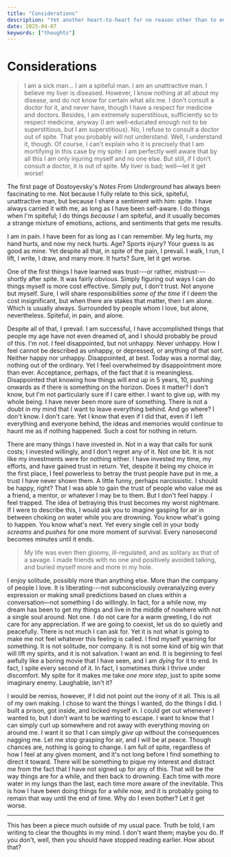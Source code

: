 ```yaml
---
title: "Considerations"
description: "Yet another heart-to-heart for no reason other than to empty my head"
date: 2025-04-07
keywords: ["thoughts"]
---
```


# Considerations

> I am a sick man... I am a spiteful man. I am an unattractive man. I believe my
> liver is diseased. However, I know nothing at all about my disease, and do not
> know for certain what ails me. I don’t consult a doctor for it, and never
> have, though I have a respect for medicine and doctors. Besides, I am
> extremely superstitious, sufficiently so to respect medicine, anyway (I am
> well-educated enough not to be superstitious, but I am superstitious). No, I
> refuse to consult a doctor out of spite. That you probably will not
> understand. Well, I understand it, though. Of course, I can’t explain who it
> is precisely that I am mortifying in this case by my spite: I am perfectly
> well aware that by all this I am only injuring myself and no one else. But
> still, if I don’t consult a doctor, it is out of spite. My liver is bad;
> well—let it get worse!

The first page of Dostoyevsky's _Notes From Underground_ has always been
fascinating to me. Not because I fully relate to this sick, spiteful,
unattractive man, but because I share a sentiment with him: spite. I have always
carried it with me, as long as I have been self-aware. I do things when I'm
spiteful; I do things _because_ I am spiteful, and it usually becomes a strange
mixture of emotions, actions, and sentiments that gets me results.

I am in pain. I have been for as long as I can remember. My leg hurts, my hand
hurts, and now my neck hurts. Age? Sports injury? Your guess is as good as mine.
Yet despite all that, in spite of the pain, I prevail. I walk, I run, I lift, I
write, I draw, and many more. It hurts? Sure, let it get worse.

One of the first things I have learned was trust---or rather, mistrust---shortly
after spite. It was fairly obvious. Simply figuring out ways I can do things
myself is more cost effective. Simply put, I don't trust. Not anyone but myself.
Sure, I will share responsibilities _some of the time_ if I deem the cost
insignificant, but when there are stakes that matter, then I am alone. Which is
usually always. Surrounded by people whom I love, but alone, nevertheless.
Spiteful, in pain, and alone.

Despite all of that, I prevail. I am successful, I have accomplished things that
people my age have not even dreamed of, and I should probably be proud of this.
I'm not. I feel disappointed, but not unhappy. Never unhappy. How I feel cannot
be described as unhappy, or depressed, or anything of that sort. Neither happy
nor unhappy. Disappointed, at best. Today was a normal day, nothing out of the
ordinary. Yet I feel overwhelmed by disappointment more than ever. Acceptance,
perhaps, of the fact that it is meaningless. Disappointed that knowing how
things will end up in 5 years, 10, pushing onwards as if there is something on
the horizon. Does it matter? I don't know, but I'm not particularly sure if I
care either. I want to give up, with my whole being. I have never been more sure
of something. There is not a doubt in my mind that I want to leave everything
behind. And go where? I don't know. I don't care. Yet I know that even if I did
that, even if I left everything and everyone behind, the ideas and memories
would continue to haunt me as if nothing happened. Such a cost for nothing in
return.

There are many things I have invested in. Not in a way that calls for sunk
costs; I invested willingly, and I don't regret any of it. Not one bit. It is
not like my investments were for nothing either. I have invested my time, my
efforts, and have gained trust in return. Yet, despite it being my choice in the
first place, I feel powerless to betray the trust people have put in me, a trust
I have never shown them. A little funny, perhaps narcissistic. I should be
happy, right? That I was able to gain the trust of people who value me as a
friend, a mentor, or whatever I may be to them. But I don't feel happy. I feel
trapped. The idea of betraying this trust becomes my worst nightmare. If I were
to describe this, I would ask you to imagine gasping for air in between choking
on water while you are drowning. You know what's going to happen. You know
what's next. Yet every single cell in your body _screams_ and _pushes_ for one
more moment of survival. Every nanosecond becomes minutes until it ends.

> My life was even then gloomy, ill-regulated, and as solitary as that of a
> savage. I made friends with no one and positively avoided talking, and buried
> myself more and more in my hole.

I enjoy solitude, possibly more than anything else. More than the company of
people I love. It is liberating---not subconsciously overanalyzing every
expression or making small predictions based on clues within a conversation—not
something I do willingly. In fact, for a while now, my dream has been to get my
things and live in the middle of nowhere with not a single soul around. Not one.
I do not care for a warm greeting, I do not care for any appreciation. If we are
going to coexist, let us do so quietly and peacefully. There is not much I can
ask for. Yet it is not what is going to make me not feel whatever this feeling
is called. I find myself yearning for something. It is not solitude, nor
company. It is not some kind of big win that will lift my spirits, and it is not
salvation. I want an end. It is beginning to feel awfully like a boring movie
that I have seen, and I am _dying_ for it to end. In fact, I spite every second
of it. In fact, I sometimes think I thrive under discomfort. My spite for it
makes me take _one more step_, just to spite some imaginary enemy. Laughable,
isn't it?

I would be remiss, however, if I did not point out the irony of it all. This is
all of my own making. I chose to want the things I wanted, do the things I did.
I built a prison, got inside, and locked myself in. I could get out whenever I
wanted to, but I don’t want to be wanting to escape. I want to know that I can
simply curl up somewhere and rot away with everything moving on around me. I
want it so that I can simply _give up_ without the consequences nagging me. Let
me stop grasping for air, and I will be at peace. Though chances are, nothing is
going to change. I am full of spite, regardless of how I feel at any given
moment, and it's not long before I find something to direct it toward. There
will be something to pique my interest and distract me from the fact that I have
not signed up for any of this. That will be the way things are for a while, and
then back to drowning. Each time with more water in my lungs than the last, each
time more aware of the inevitable. This is how I have been doing things for a
while now, and it is probably going to remain that way until the end of time.
Why do I even bother? Let it get worse.

---

This has been a piece much outside of my usual pace. Truth be told, I am writing
to clear the thoughts in my mind. I don't want them; maybe you do. If you don't,
well, then you should have stopped reading earlier. How about that?
